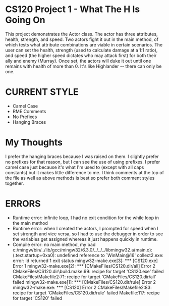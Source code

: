 # CS120 Project 1 - What The H Is Going On
This project demonstrates the Actor class. The actor has three attributes, health, strength, and speed. Two actors fight it out in the main method, of which tests what attribute combinations are viable in certain scenarios. The user can set the health, strength (used to calculate damage at a 1:1 ratio), and speed (the higher speed dictates who may attack first) for both their ally and enemy (Murray). Once set, the actors will duke it out until one remains with health of more than 0. It's like Highlander -- there can only be one.
# CURRENT STYLE
 - Camel Case
 - RME Comments
 - No Prefixes
 - Hanging Braces
# My Thoughts
I prefer the hanging braces because I was raised on them. I slightly prefer no prefixes for that reason, but I can see the use of using prefixes. I prefer camel case just because it's what I'm used to (except with all caps constants) but it makes little difference to me. I think comments at the top of the file as well as above methods is best so prefer both comment styles together.
# ERRORS
 - Runtime error: infinite loop, I had no exit condition for the while loop in the main method
 - Runtime error: when I created the actors, I prompted for speed when I set strength and vice versa, so I had to use the debugger in order to
  see the variables get assigned whereas it just happens quickly in runtime.
 - Compile error: no main method, my bad
  c:/mingw/bin/../lib/gcc/mingw32/6.3.0/../../../libmingw32.a(main.o):(.text.startup+0xa0): undefined reference to `WinMain@16'
  collect2.exe: error: ld returned 1 exit status
  mingw32-make.exe[3]: *** [CS120.exe] Error 1
  mingw32-make.exe[2]: *** [CMakeFiles/CS120.dir/all] Error 2
  CMakeFiles\CS120.dir\build.make:99: recipe for target 'CS120.exe' failed
  CMakeFiles\Makefile2:71: recipe for target 'CMakeFiles/CS120.dir/all' failed
  mingw32-make.exe[1]: *** [CMakeFiles/CS120.dir/rule] Error 2
  mingw32-make.exe: *** [CS120] Error 2
  CMakeFiles\Makefile2:83: recipe for target 'CMakeFiles/CS120.dir/rule' failed
  Makefile:117: recipe for target 'CS120' failed

